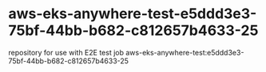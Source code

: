 # aws-eks-anywhere-test-e5ddd3e3-75bf-44bb-b682-c812657b4633-25
repository for use with E2E test job aws-eks-anywhere-test:e5ddd3e3-75bf-44bb-b682-c812657b4633-25
